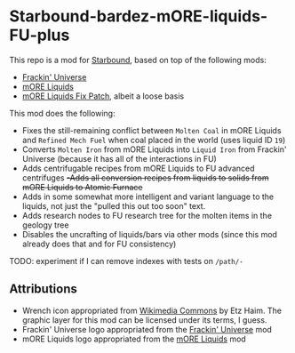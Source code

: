# Starbound-bardez-mORE-liquids-FU-plus

This repo is a mod for [Starbound](https://playstarbound.com/), based on top of the following mods:
- [Frackin' Universe](https://steamcommunity.com/sharedfiles/filedetails/?id=729480149) 
- [mORE Liquids](https://steamcommunity.com/sharedfiles/filedetails/?id=1318339314)
- [mORE Liquids Fix Patch](https://steamcommunity.com/sharedfiles/filedetails/?id=2128491231), albeit a loose basis

This mod does the following:

- Fixes the still-remaining conflict between `Molten Coal` in mORE Liquids and `Refined Mech Fuel` when coal placed in the world (uses liquid ID `19`)
- Converts `Molten Iron` from mORE Liquids into `Liquid Iron` from Frackin' Universe (because it has all of the interactions in FU)
- Adds centrifugable recipes from mORE Liquids to FU advanced centrifuges
~~-Adds all conversion recipes from liquids to solids from mORE Liquids to Atomic Furnace~~
- Adds in some somewhat more intelligent and variant language to the liquids, not just the "pulled this out too soon" text.
- Adds research nodes to FU research tree for the molten items in the geology tree
- Disables the uncrafting of liquids/bars via other mods (since this mod already does that and for FU consistency)

TODO: experiment if I can remove indexes with tests on `/path/-`


## Attributions
- Wrench icon appropriated from [Wikimedia Commons](https://commons.wikimedia.org/wiki/File:Configure_openclipart.png) by Etz Haim. The graphic layer for this mod can be licensed under its terms, I guess.
- Frackin' Universe logo appropriated from the [Frackin' Universe](https://steamcommunity.com/sharedfiles/filedetails/?id=729480149) mod
- mORE Liquids logo appropriated from the [mORE Liquids](https://steamcommunity.com/sharedfiles/filedetails/?id=1318339314) mod